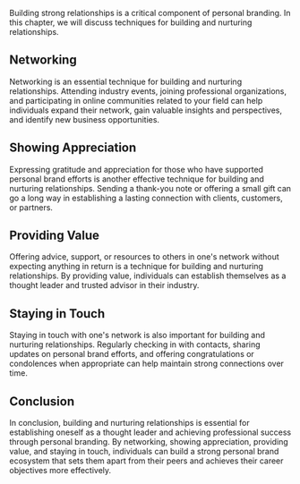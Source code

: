 
Building strong relationships is a critical component of personal branding. In this chapter, we will discuss techniques for building and nurturing relationships.

Networking
----------

Networking is an essential technique for building and nurturing relationships. Attending industry events, joining professional organizations, and participating in online communities related to your field can help individuals expand their network, gain valuable insights and perspectives, and identify new business opportunities.

Showing Appreciation
--------------------

Expressing gratitude and appreciation for those who have supported personal brand efforts is another effective technique for building and nurturing relationships. Sending a thank-you note or offering a small gift can go a long way in establishing a lasting connection with clients, customers, or partners.

Providing Value
---------------

Offering advice, support, or resources to others in one's network without expecting anything in return is a technique for building and nurturing relationships. By providing value, individuals can establish themselves as a thought leader and trusted advisor in their industry.

Staying in Touch
----------------

Staying in touch with one's network is also important for building and nurturing relationships. Regularly checking in with contacts, sharing updates on personal brand efforts, and offering congratulations or condolences when appropriate can help maintain strong connections over time.

Conclusion
----------

In conclusion, building and nurturing relationships is essential for establishing oneself as a thought leader and achieving professional success through personal branding. By networking, showing appreciation, providing value, and staying in touch, individuals can build a strong personal brand ecosystem that sets them apart from their peers and achieves their career objectives more effectively.
